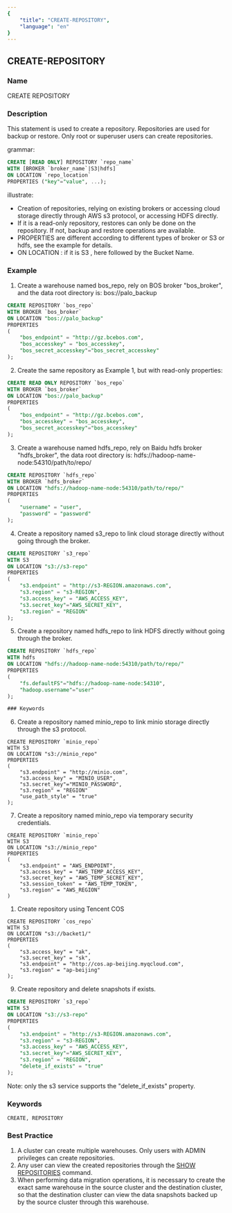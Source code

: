 ```yaml
---
{
    "title": "CREATE-REPOSITORY",
    "language": "en"
}
---
```


<!--
Licensed to the Apache Software Foundation (ASF) under one
or more contributor license agreements.  See the NOTICE file
distributed with this work for additional information
regarding copyright ownership.  The ASF licenses this file
to you under the Apache License, Version 2.0 (the
"License"); you may not use this file except in compliance
with the License.  You may obtain a copy of the License at

  http://www.apache.org/licenses/LICENSE-2.0

Unless required by applicable law or agreed to in writing,
software distributed under the License is distributed on an
"AS IS" BASIS, WITHOUT WARRANTIES OR CONDITIONS OF ANY
KIND, either express or implied.  See the License for the
specific language governing permissions and limitations
under the License.
-->

## CREATE-REPOSITORY

### Name

CREATE REPOSITORY

### Description

This statement is used to create a repository. Repositories are used for backup or restore. Only root or superuser users can create repositories.

grammar:

```sql
CREATE [READ ONLY] REPOSITORY `repo_name`
WITH [BROKER `broker_name`|S3|hdfs]
ON LOCATION `repo_location`
PROPERTIES ("key"="value", ...);
```

illustrate:

- Creation of repositories, relying on existing brokers or accessing cloud storage directly through AWS s3 protocol, or accessing HDFS directly.
- If it is a read-only repository, restores can only be done on the repository. If not, backup and restore operations are available.
- PROPERTIES are different according to different types of broker or S3 or hdfs, see the example for details.
- ON LOCATION : if it is S3 , here followed by the Bucket Name.

### Example

1. Create a warehouse named bos_repo, rely on BOS broker "bos_broker", and the data root directory is: bos://palo_backup

```sql
CREATE REPOSITORY `bos_repo`
WITH BROKER `bos_broker`
ON LOCATION "bos://palo_backup"
PROPERTIES
(
    "bos_endpoint" = "http://gz.bcebos.com",
    "bos_accesskey" = "bos_accesskey",
    "bos_secret_accesskey"="bos_secret_accesskey"
);
```

2. Create the same repository as Example 1, but with read-only properties:

```sql
CREATE READ ONLY REPOSITORY `bos_repo`
WITH BROKER `bos_broker`
ON LOCATION "bos://palo_backup"
PROPERTIES
(
    "bos_endpoint" = "http://gz.bcebos.com",
    "bos_accesskey" = "bos_accesskey",
    "bos_secret_accesskey"="bos_accesskey"
);
```

3. Create a warehouse named hdfs_repo, rely on Baidu hdfs broker "hdfs_broker", the data root directory is: hdfs://hadoop-name-node:54310/path/to/repo/

```sql
CREATE REPOSITORY `hdfs_repo`
WITH BROKER `hdfs_broker`
ON LOCATION "hdfs://hadoop-name-node:54310/path/to/repo/"
PROPERTIES
(
    "username" = "user",
    "password" = "password"
);
```

4. Create a repository named s3_repo to link cloud storage directly without going through the broker.

```sql
CREATE REPOSITORY `s3_repo`
WITH S3
ON LOCATION "s3://s3-repo"
PROPERTIES
(
    "s3.endpoint" = "http://s3-REGION.amazonaws.com",
    "s3.region" = "s3-REGION",
    "s3.access_key" = "AWS_ACCESS_KEY",
    "s3.secret_key"="AWS_SECRET_KEY",
    "s3.region" = "REGION"
);
```

5. Create a repository named hdfs_repo to link HDFS directly without going through the broker.

```sql
CREATE REPOSITORY `hdfs_repo`
WITH hdfs
ON LOCATION "hdfs://hadoop-name-node:54310/path/to/repo/"
PROPERTIES
(
    "fs.defaultFS"="hdfs://hadoop-name-node:54310",
    "hadoop.username"="user"
);

### Keywords

```
6. Create a repository named minio_repo to link minio storage directly through the s3 protocol.

```
CREATE REPOSITORY `minio_repo`
WITH S3
ON LOCATION "s3://minio_repo"
PROPERTIES
(
    "s3.endpoint" = "http://minio.com",
    "s3.access_key" = "MINIO_USER",
    "s3.secret_key"="MINIO_PASSWORD",
    "s3.region" = "REGION"
    "use_path_style" = "true"
);
```


7. Create a repository named minio_repo via temporary security credentials.

```
CREATE REPOSITORY `minio_repo`
WITH S3
ON LOCATION "s3://minio_repo"
PROPERTIES
( 
    "s3.endpoint" = "AWS_ENDPOINT",
    "s3.access_key" = "AWS_TEMP_ACCESS_KEY",
    "s3.secret_key" = "AWS_TEMP_SECRET_KEY",
    "s3.session_token" = "AWS_TEMP_TOKEN",
    "s3.region" = "AWS_REGION"
)
```

1. Create repository using Tencent COS

```
CREATE REPOSITORY `cos_repo`
WITH S3
ON LOCATION "s3://backet1/"
PROPERTIES
(
    "s3.access_key" = "ak",
    "s3.secret_key" = "sk",
    "s3.endpoint" = "http://cos.ap-beijing.myqcloud.com",
    "s3.region" = "ap-beijing"
);
```

9. Create repository and delete snapshots if exists.

```sql
CREATE REPOSITORY `s3_repo`
WITH S3
ON LOCATION "s3://s3-repo"
PROPERTIES
(
    "s3.endpoint" = "http://s3-REGION.amazonaws.com",
    "s3.region" = "s3-REGION",
    "s3.access_key" = "AWS_ACCESS_KEY",
    "s3.secret_key"="AWS_SECRET_KEY",
    "s3.region" = "REGION",
    "delete_if_exists" = "true"
);
```

Note: only the s3 service supports the "delete_if_exists" property.

### Keywords

    CREATE, REPOSITORY

### Best Practice

1. A cluster can create multiple warehouses. Only users with ADMIN privileges can create repositories.
2. Any user can view the created repositories through the [SHOW REPOSITORIES](../../Show-Statements/SHOW-REPOSITORIES.md) command.
3. When performing data migration operations, it is necessary to create the exact same warehouse in the source cluster and the destination cluster, so that the destination cluster can view the data snapshots backed up by the source cluster through this warehouse.
